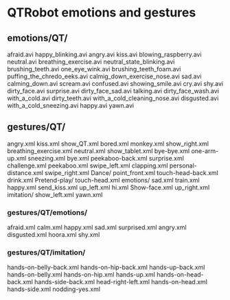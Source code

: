 # QTRobot emotions and gestures

## emotions/QT/
afraid.avi                     happy_blinking.avi
angry.avi                      kiss.avi
blowing_raspberry.avi          neutral.avi
breathing_exercise.avi         neutral_state_blinking.avi
brushing_teeth.avi             one_eye_wink.avi
brushing_teeth_foam.avi        puffing_the_chredo_eeks.avi
calmig_down_exercise_nose.avi  sad.avi
calming_down.avi               scream.avi
confused.avi                   showing_smile.avi
cry.avi                        shy.avi
dirty_face.avi                 surprise.avi
dirty_face_sad.avi             talking.avi
dirty_face_wash.avi            with_a_cold.avi
dirty_teeth.avi                with_a_cold_cleaning_nose.avi
disgusted.avi                  with_a_cold_sneezing.avi
happy.avi                      yawn.avi

## gestures/QT/
angry.xml               kiss.xml                show_QT.xml
bored.xml               monkey.xml              show_right.xml
breathing_exercise.xml  neutral.xml             show_tablet.xml
bye-bye.xml             one-arm-up.xml          sneezing.xml
bye.xml                 peekaboo-back.xml       surprise.xml
challenge.xml           peekaboo.xml            swipe_left.xml
clapping.xml            personal-distance.xml   swipe_right.xml
Dance/                  point_front.xml         touch-head-back.xml
drink.xml               Pretend-play/           touch-head.xml
emotions/               sad.xml                 train.xml
happy.xml               send_kiss.xml           up_left.xml
hi.xml                  Show-face.xml           up_right.xml
imitation/              show_left.xml           yawn.xml

### gestures/QT/emotions/
afraid.xml  calm.xml       happy.xml  sad.xml  surprised.xml
angry.xml   disgusted.xml  hoora.xml  shy.xml

### gestures/QT/imitation/
hands-on-belly-back.xml  hands-on-hip-back.xml  hands-up-back.xml
hands-on-belly.xml       hands-on-hip.xml       hands-up.xml
hands-on-head-back.xml   hands-side-back.xml    head-right-left.xml
hands-on-head.xml        hands-side.xml         nodding-yes.xml




